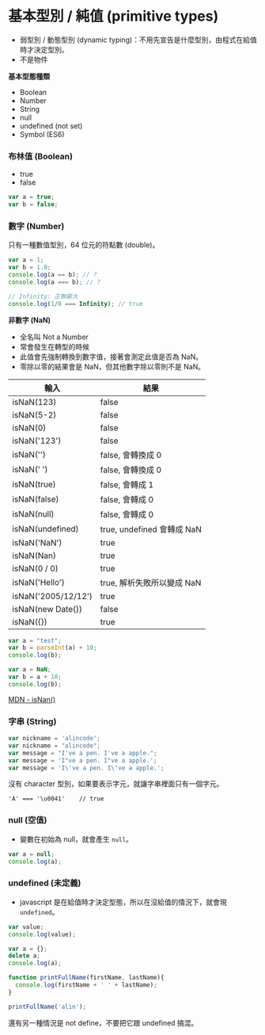 # 基本型別 / 純值 (primitive types)

* 弱型別 / 動態型別 (dynamic typing)：不用先宣告是什麼型別，由程式在給值時才決定型別。
* 不是物件

**基本型態種類**

* Boolean
* Number
* String
* null
* undefined (not set)
* Symbol (ES6)
 
### 布林值 (Boolean)

* true
* false

```js
var a = true;
var b = false;
```

### 數字 (Number)

只有一種數值型別，64 位元的符點數 (double)。
    
```js
var a = 1;
var b = 1.0;
console.log(a == b); // ?
console.log(a === b); // ?
```

```js
// Infinity: 正無窮大
console.log(1/0 === Infinity); // true
```

**非數字 (NaN)**

* 全名叫 Not a Number
* 常會發生在轉型的時候
* 此值會先強制轉換到數字值，接著會測定此值是否為 NaN。
* 零除以零的結果會是 NaN，但其他數字除以零則不是 NaN。

<!-- Number.isNaN(Number(value)); -->

輸入                  | 結果
---------------------|----------
isNaN(123)           | false
isNaN(5-2)           | false
isNaN(0)             | false
isNaN('123')         | false
isNaN('')            | false, 會轉換成 0
isNaN(' ')           | false, 會轉換成 0
isNaN(true)          | false, 會轉成 1
isNaN(false)         | false, 會轉成 0
isNaN(null)          | false, 會轉成 0
isNaN(undefined)     | true, undefined 會轉成 NaN
isNaN('NaN')         | true
isNaN(Nan)           | true
isNaN(0 / 0)         | true
isNaN('Hello')       | true, 解析失敗所以變成 NaN
isNaN('2005/12/12')  | true
isNaN(new Date())    | false
isNaN({})            | true

```js
var a = "test";
var b = parseInt(a) + 10;
console.log(b);
```

```js
var a = NaN;
var b = a + 10;
console.log(b);
```

[MDN - isNan()](https://developer.mozilla.org/zh-TW/docs/Web/JavaScript/Reference/Global_Objects/isNaN#描述)

### 字串 (String)

```js
var nickname = 'alincode';
var nickname = "alincode";
var message = "I've a pen. I've a apple.";
var message = 'I"ve a pen. I"ve a apple.';
var message = 'I\'ve a pen. I\'ve a apple.';
```

沒有 character 型別，如果要表示字元，就讓字串裡面只有一個字元。

```
'A' === '\u0041'    // true
```

### null (空值)

* 變數在初始為 null，就會產生 `null`。

```js
var a = null;
console.log(a);
```

### undefined (未定義)

* javascript 是在給值時才決定型態，所以在沒給值的情況下，就會現 `undefined`。

```js
var value;
console.log(value);
```

```js
var a = {};
delete a;
console.log(a);
```

```js
function printFullName(firstName, lastName){
  console.log(firstName + ' ' + lastName);
}

printFullName('alin');
```
<!--  alin undefined -->

還有另一種情況是 not define，不要把它跟 undefined 搞混。
